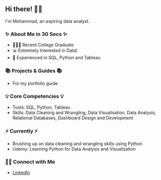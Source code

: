 ## Hi there! 👨‍🎓

I'm Mohammad, an aspiring data analyst.

### ✨ About Me in 30 Secs ✨
- 👩🏻‍💻 Recent College Graduate
- 📊 Extremely Interested in Data!
- 📝 Experienced in SQL, Python and Tableau

### 📚 Projects & Guides 📚
- For my portfolio guide

### 💡 Core Competencies 💡
- Tools: SQL, Python, Tableau
- Skills: Data Cleaning and Wrangling, Data Visualisation, Data Analysis, Relational Databases, Dashboard Design and Development

### ⚡️ Currently ⚡️
- Brushing up on data cleaning and wrangling skills using Python
- Udemy: Learning Python for Data Analysis and Visualization

### 🙌🏻 Connect with Me
- [LinkedIn]((https://www.linkedin.com/in/mohammad-eimon-4331b41ab/))
